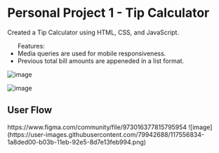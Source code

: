# Personal Project 1 - Tip Calculator

Created a Tip Calculator using HTML, CSS, and JavaScript.

<ul> 
Features:
<li>Media queries are used for mobile responsiveness.</li>
<li>Previous total bill amounts are appeneded in a list format. </li>
</ul>

![image](https://user-images.githubusercontent.com/79942688/116768581-8f42a500-aa05-11eb-8db3-f4daa9a7c88c.png)

![image](https://user-images.githubusercontent.com/79942688/116769898-9a99ce80-aa0d-11eb-863b-87856c2062cb.png)

<h2>User Flow</h2>
https://www.figma.com/community/file/973016377815795954
![image](https://user-images.githubusercontent.com/79942688/117556834-1a8ded00-b03b-11eb-92e5-8d7e13feb994.png)

